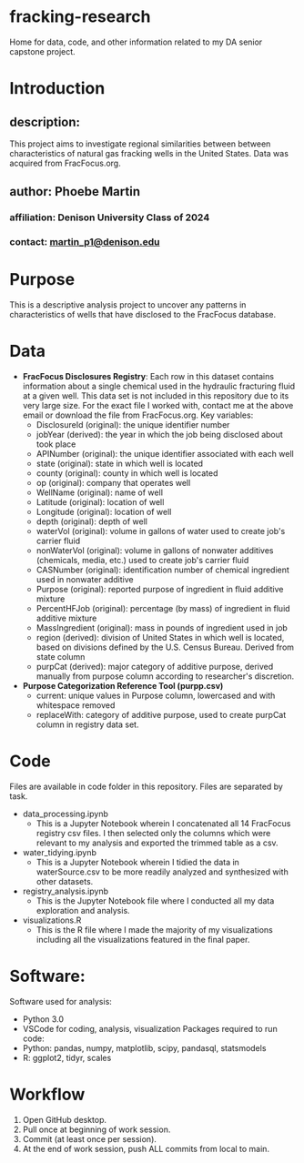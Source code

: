 # fracking-research
Home for data, code, and other information related to my DA senior capstone project.

# Introduction

## description:
This project aims to investigate regional similarities between between characteristics of natural gas fracking wells in the United States. Data was acquired from FracFocus.org.

## author: Phoebe Martin
### affiliation: Denison University Class of 2024
### contact: martin_p1@denison.edu

# Purpose
This is a descriptive analysis project to uncover any patterns in characteristics of wells that have disclosed to the FracFocus database.

# Data
- <b>FracFocus Disclosures Registry</b>: 
Each row in this dataset contains information about a single chemical used in the hydraulic fracturing fluid at a given well. This data set is not included in this repository due to its very large size. For the exact file I worked with, contact me at the above email or download the file from FracFocus.org.
	Key variables:
	- DisclosureId (original): the unique identifier number 
	- jobYear (derived): the year in which the job being disclosed about took place
	- APINumber (original): the unique identifier associated with each well
	- state (original): state in which well is located
	- county (original): county in which well is located
	- op (original): company that operates well
	- WellName (original): name of well
	- Latitude (original): location of well
	- Longitude (original): location of well
	- depth (original): depth of well
	- waterVol (original): volume in gallons of water used to create job's carrier fluid
	- nonWaterVol (original): volume in gallons of nonwater additives (chemicals, media, etc.) used to create job's carrier fluid
	- CASNumber (original): identification number of chemical ingredient used in nonwater additive 
	- Purpose (original): reported purpose of ingredient in fluid additive mixture
	- PercentHFJob (original): percentage (by mass) of ingredient in fluid additive mixture
	- MassIngredient (original): mass in pounds of ingredient used in job
	- region (derived): division of United States in which well is located, based on divisions defined by the U.S. Census Bureau. Derived from state column
	- purpCat (derived): major category of additive purpose, derived manually from purpose column according to researcher's discretion.
- <b>Purpose Categorization Reference Tool (purpp.csv)</b>
	- current: unique values in Purpose column, lowercased and with whitespace removed
	- replaceWith: category of additive purpose, used to create purpCat column in registry data set.

# Code
Files are available in code folder in this repository. Files are separated by task.
- data_processing.ipynb
	- This is a Jupyter Notebook wherein I concatenated all 14 FracFocus registry csv files. I then selected only the columns which were relevant to my analysis and exported the trimmed table as a csv.
- water_tidying.ipynb
	- This is a Jupyter Notebook wherein I tidied the data in waterSource.csv to be more readily analyzed and synthesized with other datasets.
- registry_analysis.ipynb
	- This is the Jupyter Notebook file where I conducted all my data exploration and analysis.
- visualizations.R
	- This is the R file where I made the majority of my visualizations including all the visualizations featured in the final paper.

# Software:
Software used for analysis:
- Python 3.0
- VSCode for coding, analysis, visualization
Packages required to run code:
- Python: pandas, numpy, matplotlib, scipy, pandasql, statsmodels
- R: ggplot2, tidyr, scales

# Workflow
1. Open GitHub desktop.
2. Pull once at beginning of work session.
3. Commit (at least once per session).
4. At the end of work session, push ALL commits from local to main.